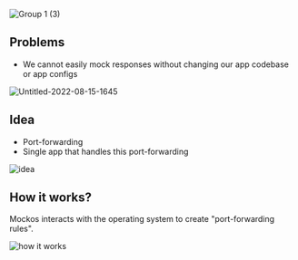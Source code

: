 ![Group 1 (3)](https://user-images.githubusercontent.com/70329467/184715689-d8ed3121-0dae-4f03-8dd2-9e5e53f15c4a.png)




## Problems
- We cannot easily mock responses without 
changing our app codebase or app configs


![Untitled-2022-08-15-1645](https://user-images.githubusercontent.com/70329467/184714884-cae8dbb0-8d5f-4f7b-a3fb-f04390e56f59.png)


## Idea
- Port-forwarding
- Single app that handles this port-forwarding

![idea](https://user-images.githubusercontent.com/70329467/184715292-0443c9b2-683d-41cf-a324-25feb7427d4d.png)


## How it works?
Mockos interacts with the operating system to create "port-forwarding rules".

![how it works](https://user-images.githubusercontent.com/70329467/184715396-2f5b5aa8-50fc-46e4-a688-c60714bfde42.png)
